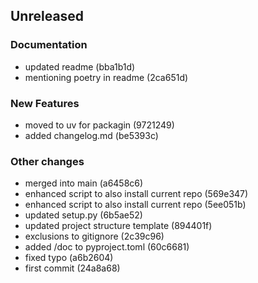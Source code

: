 ## Unreleased

### Documentation

- updated readme (bba1b1d)
- mentioning poetry in readme (2ca651d)

### New Features

- moved to uv for packagin (9721249)
- added changelog.md (be5393c)

### Other changes

- merged into main (a6458c6)
- enhanced script to also install current repo (569e347)
- enhanced script to also install current repo (5ee051b)
- updated setup.py (6b5ae52)
- updated project structure template (894401f)
- exclusions to gitignore (2c39c96)
- added /doc to pyproject.toml (60c6681)
- fixed typo (a6b2604)
- first commit (24a8a68)
